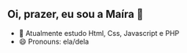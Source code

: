 ## Oi, prazer, eu sou a Maíra 👋

- 🌱 Atualmente estudo Html, Css, Javascript e PHP
- 😄 Pronouns: ela/dela
